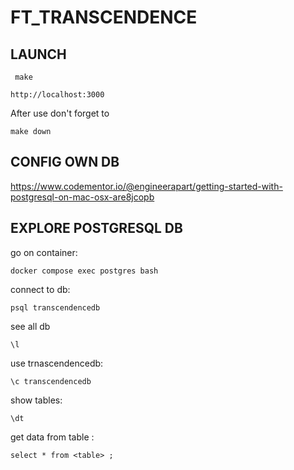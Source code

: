 # FT_TRANSCENDENCE

## LAUNCH

```
 make
```

```
http://localhost:3000
```

After use don't forget to
```
make down 
```

## CONFIG OWN DB

https://www.codementor.io/@engineerapart/getting-started-with-postgresql-on-mac-osx-are8jcopb

## EXPLORE POSTGRESQL DB

go on container:
```
docker compose exec postgres bash
```

connect to db:
```
psql transcendencedb
```

see all db
```
\l
```

use trnascendencedb:
```
\c transcendencedb
```

show tables:
```
\dt
```

get data from table <table>:
```
select * from <table> ;
```
